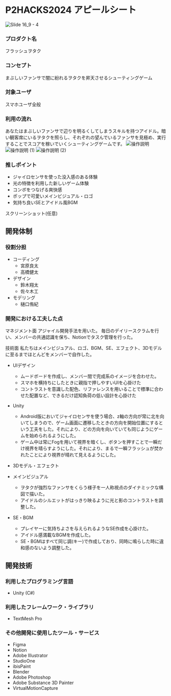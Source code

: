 # P2HACKS2024 アピールシート 
![Slide 16_9 - 4](https://github.com/user-attachments/assets/18809f34-5562-47cb-9310-f04d89726a50)


### プロダクト名  
フラッシュヲタク

### コンセプト  
まぶしいファンサで闇に紛れるヲタクを昇天させるシューティングゲーム

### 対象ユーザ  
スマホユーザ全般

### 利用の流れ  
あなたはまぶしいファンサで辺りを明るくしてしまうスキルを持つアイドル。暗い観客席にいるヲタクを照らし、それぞれの望んでいるファンサを見極め、実行することでスコアを稼いでいくシューティングゲームです。
![操作説明](https://github.com/user-attachments/assets/cfd609a1-27c5-437e-83a3-8069673473cc)
![操作説明 (1)](https://github.com/user-attachments/assets/ce4780e0-b3a2-4d51-93ae-b36fbf2368b5)
![操作説明 (2)](https://github.com/user-attachments/assets/5651a776-0e21-481c-bd6a-028f7dd37999)


### 推しポイント  
- ジャイロセンサを使った没入感のある体験
- 光の特徴を利用した新しいゲーム体験
- コンボをつなげる爽快感
- ポップで可愛いメインビジュアル・ロゴ
- 気持ち良いSEとアイドル風BGM

スクリーンショット(任意)  

## 開発体制  

### 役割分担  
- コーディング
  - 宮原良太
  - 高橋健太
- デザイン
  - 鈴木翔太
  - 佐々木工
- モデリング
  - 樋口侑紀

### 開発における工夫した点  
マネジメント面
アジャイル開発手法を用いた。
毎日のデイリースクラムを行い、メンバーの共通認識を保ち、Notionでタスク管理を行った。

技術面
私たちはメインビジュアル、ロゴ、BGM、SE、エフェクト、3Dモデルに至るまでほとんどをメンバーで自作した。
- UIデザイン
  - ムードボードを作成し、メンバー間で完成系のイメージを合わせた。
  - スマホを横持ちにしたときに親指で押しやすいUIを心掛けた
  - コントラストを意識した配色、リファレンスを用いることで標準に合わせた配置など、できるだけ認知負荷の低い設計を心掛けた

- Unity
  - Android版においてジャイロセンサを使う場合、z軸の方向が常に北を向いてしまうので、ゲーム画面に遷移したときの方向を開始位置にするという工夫をした。それにより、どの方向を向いていても同じようにゲームを始められるようにした。
  - ゲーム中は常にFogを用いて視界を暗くし、ボタンを押すことで一瞬だけ視界を晴らすようにした。それにより、まるで一瞬フラッシュが焚かれたことにより視界が晴れて見えるようにした。

- 3Dモデル・エフェクト


- メインビジュアル
  - ヲタクが強烈なファンサをくらう様子を一人称視点のダイナミックな構図で描いた。
  - アイドルのシルエットがはっきり映るように光と影のコントラストを調整した。

- SE・BGM
  - プレイヤーに気持ちよさを与えられるようなSE作成を心掛けた。
  - アイドル感満載なBGMを作成した。
  - SE・BGMはすべて同じ調(キー)で作成しており、同時に鳴らした時に違和感のないよう調整した。

## 開発技術 

### 利用したプログラミング言語  
- Unity (C#)

### 利用したフレームワーク・ライブラリ  
- TextMesh Pro

### その他開発に使用したツール・サービス
- Figma
- Notion
- Adobe Illustrator
- StudioOne
- ibisPaint
- Blender
- Adobe Photoshop
- Adobe Substance 3D Painter
- VirtualMotionCapture
